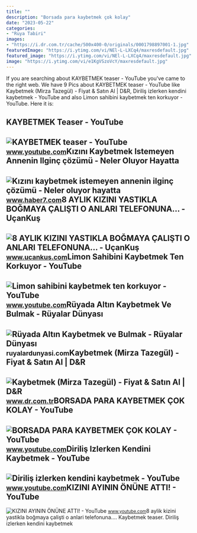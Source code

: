 ```yaml
---
title: ""
description: "Borsada para kaybetmek çok kolay"
date: "2023-05-22"
categories:
- "Ruya Tabiri"
images:
- "https://i.dr.com.tr/cache/500x400-0/originals/0001798897001-1.jpg"
featuredImage: "https://i.ytimg.com/vi/NEl-L-LXCq4/maxresdefault.jpg"
featured_image: "https://i.ytimg.com/vi/NEl-L-LXCq4/maxresdefault.jpg"
image: "https://i.ytimg.com/vi/e1KgVSzoVcY/maxresdefault.jpg"
---
```


If you are searching about KAYBETMEK teaser - YouTube you've came to the right web. We have 9 Pics about KAYBETMEK teaser - YouTube like Kaybetmek (Mirza Tazegül) - Fiyat &amp; Satın Al | D&amp;R, Diriliş izlerken kendini kaybetmek - YouTube and also Limon sahibini kaybetmek ten korkuyor - YouTube. Here it is:

KAYBETMEK Teaser - YouTube
--------------------------

 ![KAYBETMEK teaser - YouTube](https://i.ytimg.com/vi/NEl-L-LXCq4/maxresdefault.jpg) <small>www.youtube.com</small>Kızını Kaybetmek Istemeyen Annenin Ilginç çözümü - Neler Oluyor Hayatta
-----------------------------------------------------------------------

 ![Kızını kaybetmek istemeyen annenin ilginç çözümü - Neler oluyor hayatta](https://i20.haber7.net/resize/1240x720/haber/haber7/photos/kizini_kaybetmek_istemeyen_annenin_ilginc_cozumu_1408630960_9404.jpg) <small>www.haber7.com</small>8 AYLIK KIZINI YASTIKLA BOĞMAYA ÇALIŞTI O ANLARI TELEFONUNA... - UçanKuş
------------------------------------------------------------------------

 ![8 AYLIK KIZINI YASTIKLA BOĞMAYA ÇALIŞTI O ANLARI TELEFONUNA... - UçanKuş](https://cdn.ucankus.com/img/gxykhxgthy.jpg) <small>www.ucankus.com</small>Limon Sahibini Kaybetmek Ten Korkuyor - YouTube
-----------------------------------------------

 ![Limon sahibini kaybetmek ten korkuyor - YouTube](https://i.ytimg.com/vi/Eyycl89lAkY/maxresdefault.jpg) <small>www.youtube.com</small>Rüyada Altın Kaybetmek Ve Bulmak - Rüyalar Dünyası
--------------------------------------------------

 ![Rüyada Altın Kaybetmek ve Bulmak - Rüyalar Dünyası](http://ruyalardunyasi.com/wp-content/uploads/2030/01/Rüyada-Altın-Kaybetmek-ve-Bulmak.jpg) <small>ruyalardunyasi.com</small>Kaybetmek (Mirza Tazegül) - Fiyat &amp; Satın Al | D&amp;R
----------------------------------------------------------

 ![Kaybetmek (Mirza Tazegül) - Fiyat & Satın Al | D&R](https://i.dr.com.tr/cache/500x400-0/originals/0001798897001-1.jpg) <small>www.dr.com.tr</small>BORSADA PARA KAYBETMEK ÇOK KOLAY - YouTube
------------------------------------------

 ![BORSADA PARA KAYBETMEK ÇOK KOLAY - YouTube](https://i.ytimg.com/vi/Y3loWCWntHw/maxresdefault.jpg) <small>www.youtube.com</small>Diriliş Izlerken Kendini Kaybetmek - YouTube
--------------------------------------------

 ![Diriliş izlerken kendini kaybetmek - YouTube](https://i.ytimg.com/vi/S_aC-liT_Yg/maxresdefault.jpg) <small>www.youtube.com</small>KIZINI AYININ ÖNÜNE ATTI! - YouTube
-----------------------------------

 ![KIZINI AYININ ÖNÜNE ATTI! - YouTube](https://i.ytimg.com/vi/e1KgVSzoVcY/maxresdefault.jpg) <small>www.youtube.com</small>8 aylik kizini yastikla boğmaya çalişti o anlari telefonuna.... Kaybetmek teaser. Diriliş izlerken kendini kaybetmek
